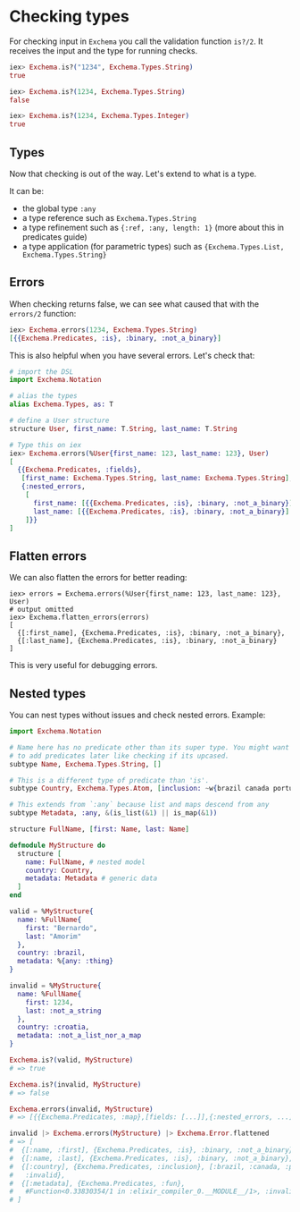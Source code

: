 # Checking types

For checking input in `Exchema` you call the validation function 
`is?/2`. It receives the input and the type for running checks.

``` elixir
iex> Exchema.is?("1234", Exchema.Types.String)
true

iex> Exchema.is?(1234, Exchema.Types.String)
false

iex> Exchema.is?(1234, Exchema.Types.Integer)
true
```

## Types

Now that checking is out of the way. Let's extend to what is a type. 

It can be:

- the global type `:any`
- a type reference such as `Exchema.Types.String`
- a type refinement such as `{:ref, :any, length: 1}` (more about this in predicates guide)
- a type application (for parametric types) such as `{Exchema.Types.List, Exchema.Types.String}`


## Errors

When checking returns false, we can see what caused that with the
`errors/2` function:

``` elixir
iex> Exchema.errors(1234, Exchema.Types.String)
[{{Exchema.Predicates, :is}, :binary, :not_a_binary}]
```

This is also helpful when you have several errors. Let's check that:

``` elixir
# import the DSL
import Exchema.Notation

# alias the types
alias Exchema.Types, as: T

# define a User structure
structure User, first_name: T.String, last_name: T.String

# Type this on iex
iex> Exchema.errors(%User{first_name: 123, last_name: 123}, User)
[
  {{Exchema.Predicates, :fields},
   [first_name: Exchema.Types.String, last_name: Exchema.Types.String],
   {:nested_errors,
    [
      first_name: [{{Exchema.Predicates, :is}, :binary, :not_a_binary}],
      last_name: [{{Exchema.Predicates, :is}, :binary, :not_a_binary}]
    ]}}
]
```

## Flatten errors

We can also flatten the errors for better reading:

``` elixi
iex> errors = Exchema.errors(%User{first_name: 123, last_name: 123}, User) 
# output omitted
iex> Exchema.flatten_errors(errors)
[
  {[:first_name], {Exchema.Predicates, :is}, :binary, :not_a_binary},
  {[:last_name], {Exchema.Predicates, :is}, :binary, :not_a_binary}
]
```

This is very useful for debugging errors.

## Nested types

You can nest types without issues and check nested errors. Example:

```elixir
import Exchema.Notation

# Name here has no predicate other than its super type. You might want
# to add predicates later like checking if its upcased.
subtype Name, Exchema.Types.String, []

# This is a different type of predicate than 'is'. 
subtype Country, Exchema.Types.Atom, [inclusion: ~w{brazil canada portugal}a]

# This extends from `:any` because list and maps descend from any
subtype Metadata, :any, &(is_list(&1) || is_map(&1))

structure FullName, [first: Name, last: Name]

defmodule MyStructure do
  structure [
    name: FullName, # nested model
    country: Country, 
    metadata: Metadata # generic data
  ]
end

valid = %MyStructure{
  name: %FullName{
    first: "Bernardo",
    last: "Amorim"
  },
  country: :brazil,
  metadata: %{any: :thing}
}

invalid = %MyStructure{
  name: %FullName{
    first: 1234,
    last: :not_a_string
  },
  country: :croatia,
  metadata: :not_a_list_nor_a_map
}

Exchema.is?(valid, MyStructure)
# => true

Exchema.is?(invalid, MyStructure)
# => false

Exchema.errors(invalid, MyStructure)
# => [{{Exchema.Predicates, :map},[fields: [...]],{:nested_errors, ...]

invalid |> Exchema.errors(MyStructure) |> Exchema.Error.flattened
# => [
#  {[:name, :first], {Exchema.Predicates, :is}, :binary, :not_a_binary},
#  {[:name, :last], {Exchema.Predicates, :is}, :binary, :not_a_binary},
#  {[:country], {Exchema.Predicates, :inclusion}, [:brazil, :canada, :portugal],
#   :invalid},
#  {[:metadata], {Exchema.Predicates, :fun},
#   #Function<0.33830354/1 in :elixir_compiler_0.__MODULE__/1>, :invalid}
# ]
```

